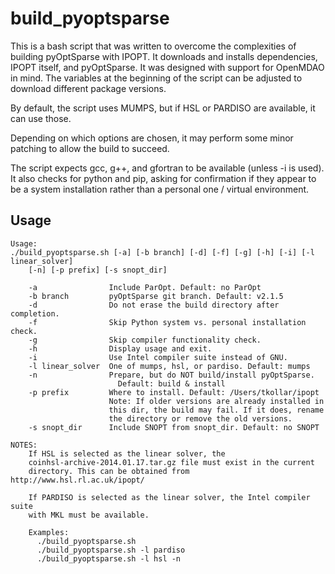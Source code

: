 # build_pyoptsparse
This is a bash script that was written to overcome the complexities of building pyOptSparse with IPOPT. It downloads and installs dependencies, IPOPT itself, and pyOptSparse. It was designed with support for OpenMDAO in mind. The variables at the beginning of the script can be adjusted to download different package versions.

By default, the script uses MUMPS, but if HSL or PARDISO are available, it can use those.

Depending on which options are chosen, it may perform some minor patching to allow the build to succeed.

The script expects gcc, g++, and gfortran to be available (unless -i is used). It also checks for python and pip, asking for confirmation if they appear to be a system installation rather than a personal one / virtual environment.

## Usage
```
Usage:
./build_pyoptsparse.sh [-a] [-b branch] [-d] [-f] [-g] [-h] [-i] [-l linear_solver]
    [-n] [-p prefix] [-s snopt_dir]

    -a                Include ParOpt. Default: no ParOpt
    -b branch         pyOptSparse git branch. Default: v2.1.5
    -d                Do not erase the build directory after completion.
    -f                Skip Python system vs. personal installation check.
    -g                Skip compiler functionality check.
    -h                Display usage and exit.
    -i                Use Intel compiler suite instead of GNU.
    -l linear_solver  One of mumps, hsl, or pardiso. Default: mumps
    -n                Prepare, but do NOT build/install pyOptSparse.
                        Default: build & install
    -p prefix         Where to install. Default: /Users/tkollar/ipopt
                      Note: If older versions are already installed in
                      this dir, the build may fail. If it does, rename
                      the directory or remove the old versions.
    -s snopt_dir      Include SNOPT from snopt_dir. Default: no SNOPT

NOTES:
    If HSL is selected as the linear solver, the
    coinhsl-archive-2014.01.17.tar.gz file must exist in the current
    directory. This can be obtained from http://www.hsl.rl.ac.uk/ipopt/

    If PARDISO is selected as the linear solver, the Intel compiler suite
    with MKL must be available.

    Examples:
      ./build_pyoptsparse.sh
      ./build_pyoptsparse.sh -l pardiso
      ./build_pyoptsparse.sh -l hsl -n
 ```
